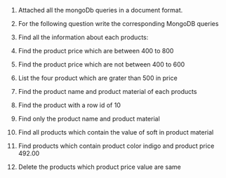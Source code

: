 1. Attached all the mongoDb queries in a document format.
2. For the following question write the corresponding MongoDB queries

3. Find all the information about each products:
4. Find the product price which are between 400 to 800
5. Find the product price which are not between 400 to 600
6. List the four product which are grater than 500 in price 
7. Find the product name and product material of each products
8. Find the product with a row id of 10
9. Find only the product name and product material
10. Find all products which contain the value of soft in product material 
11. Find products which contain product color indigo  and product price 492.00
12. Delete the products which product price value are same

